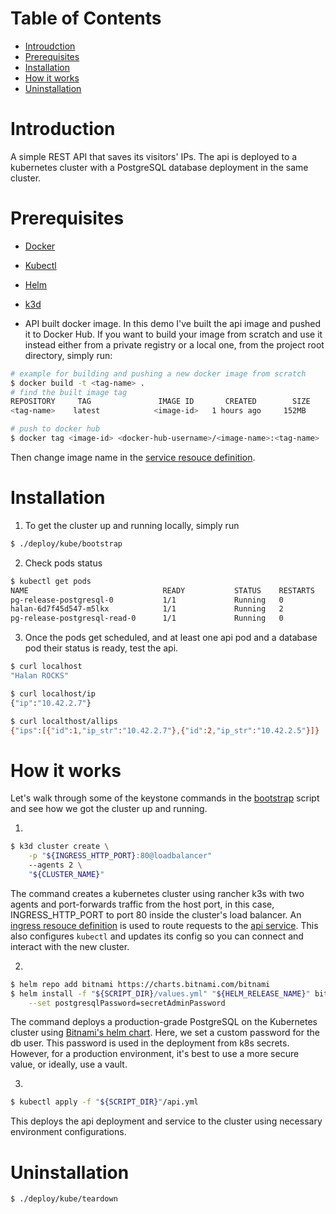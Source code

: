 # Table of Contents

- [Introudction](#Introduction)
- [Prerequisites](#Prerequisites)
- [Installation](#Installation)
- [How it works](<#How\ it\ works>)
- [Uninstallation](#Uninstallation)

# Introduction

A simple REST API that saves its visitors' IPs. The api is deployed to a kubernetes cluster with a PostgreSQL
database deployment in the same cluster.

# Prerequisites

- [Docker](https://docs.docker.com/engine/install/)
- [Kubectl](https://kubernetes.io/docs/tasks/tools/install-kubectl/)
- [Helm](https://helm.sh/docs/intro/install/)
- [k3d](https://rancher.com/docs/k3s/latest/en/installation/)

- API built docker image. In this demo I've built the api image and pushed it to Docker Hub.
  If you want to build your image from scratch and use it instead either from a private registry or a local
  one, from the project root directory, simply run:

```bash
# example for building and pushing a new docker image from scratch
$ docker build -t <tag-name> .
# find the built image tag
REPOSITORY     TAG               IMAGE ID       CREATED        SIZE
<tag-name>    latest            <image-id>   1 hours ago     152MB

# push to docker hub
$ docker tag <image-id> <docker-hub-username>/<image-name>:<tag-name>
```

Then change image name in the [service resouce definition](https://github.com/A-Fayez/halan/blob/6f5ab53b79e619fd21f8caa4fd7e29f5a62a34d4/deploy/kube/api.yml#L49).

# Installation

1. To get the cluster up and running locally, simply run

```bash
$ ./deploy/kube/bootstrap
```

2. Check pods status

```bash
$ kubectl get pods
NAME                              READY           STATUS    RESTARTS   AGE
pg-release-postgresql-0           1/1             Running   0          73m
halan-6d7f45d547-m5lkx            1/1             Running   2          73m
pg-release-postgresql-read-0      1/1             Running   0          73m
```

3. Once the pods get scheduled, and at least one api pod and a database pod their status is ready,
   test the api.

```bash
$ curl localhost
"Halan ROCKS"

$ curl localhost/ip
{"ip":"10.42.2.7"}

$ curl localthost/allips
{"ips":[{"id":1,"ip_str":"10.42.2.7"},{"id":2,"ip_str":"10.42.2.5"}]}
```

# How it works

Let's walk through some of the keystone commands in the [bootstrap](deploy/kube/bootstrap) script and see how we got the cluster up and running.

1.

```bash
$ k3d cluster create \
    -p "${INGRESS_HTTP_PORT}:80@loadbalancer"
    --agents 2 \
    "${CLUSTER_NAME}"
```

The command creates a kubernetes cluster using rancher k3s with two agents and port-forwards traffic from the host port, in this case, INGRESS_HTTP_PORT to port 80 inside the cluster's load balancer. An [ingress resouce definition](https://github.com/A-Fayez/halan/blob/6f5ab53b79e619fd21f8caa4fd7e29f5a62a34d4/deploy/kube/api.yml#L2) is used to route requests to the [api service](https://github.com/A-Fayez/halan/blob/6f5ab53b79e619fd21f8caa4fd7e29f5a62a34d4/deploy/kube/api.yml#L19). This also configures `kubectl` and updates its config so you can connect and interact with the new cluster.

2.

```bash
$ helm repo add bitnami https://charts.bitnami.com/bitnami
$ helm install -f "${SCRIPT_DIR}/values.yml" "${HELM_RELEASE_NAME}" bitnami/postgresql \
    --set postgresqlPassword=secretAdminPassword
```

The command deploys a production-grade PostgreSQL on the Kubernetes cluster using [Bitnami's helm chart](https://github.com/bitnami/charts/tree/master/bitnami/postgresql/#installing-the-chart). Here, we set a custom password for the db user. This password is used in the deployment from k8s secrets. However, for a production environment, it's best to use a more secure value, or ideally, use a vault.

3.

```bash
$ kubectl apply -f "${SCRIPT_DIR}"/api.yml
```

This deploys the api deployment and service to the cluster using necessary environment configurations.

# Uninstallation

```bash
$ ./deploy/kube/teardown
```
